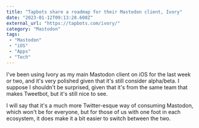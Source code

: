 ```yaml
---
title: "Tapbots share a roadmap for their Mastodon client, Ivory"
date: "2023-01-12T09:13:28.608Z"
external_url: "https://tapbots.com/ivory/"
category: "Mastodon"
tags: 
 - "Mastodon"
 - "iOS"
 - "Apps"
 - "Tech"
---
```


I've been using Ivory as my main Mastodon client on iOS for the last week or two, and it's very polished given that it's still consider alpha/beta. I suppose I shouldn't be surprised, given that it's from the same team that makes Tweetbot, but it's still nice to see.

I will say that it's a much more Twitter-esque way of consuming Mastodon, which won't be for everyone, but for those of us with one foot in each ecosystem, it does make it a bit easier to switch between the two.
